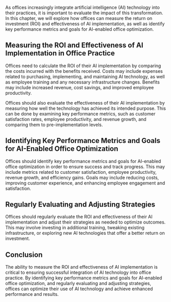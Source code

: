
As offices increasingly integrate artificial intelligence (AI) technology into their practices, it is important to evaluate the impact of this transformation. In this chapter, we will explore how offices can measure the return on investment (ROI) and effectiveness of AI implementation, as well as identify key performance metrics and goals for AI-enabled office optimization.

Measuring the ROI and Effectiveness of AI Implementation in Office Practice
---------------------------------------------------------------------------

Offices need to calculate the ROI of their AI implementation by comparing the costs incurred with the benefits received. Costs may include expenses related to purchasing, implementing, and maintaining AI technology, as well as employee training and any necessary infrastructure changes. Benefits may include increased revenue, cost savings, and improved employee productivity.

Offices should also evaluate the effectiveness of their AI implementation by measuring how well the technology has achieved its intended purpose. This can be done by examining key performance metrics, such as customer satisfaction rates, employee productivity, and revenue growth, and comparing them to pre-implementation levels.

Identifying Key Performance Metrics and Goals for AI-Enabled Office Optimization
--------------------------------------------------------------------------------

Offices should identify key performance metrics and goals for AI-enabled office optimization in order to ensure success and track progress. This may include metrics related to customer satisfaction, employee productivity, revenue growth, and efficiency gains. Goals may include reducing costs, improving customer experience, and enhancing employee engagement and satisfaction.

Regularly Evaluating and Adjusting Strategies
---------------------------------------------

Offices should regularly evaluate the ROI and effectiveness of their AI implementation and adjust their strategies as needed to optimize outcomes. This may involve investing in additional training, tweaking existing infrastructure, or exploring new AI technologies that offer a better return on investment.

Conclusion
----------

The ability to measure the ROI and effectiveness of AI implementation is critical to ensuring successful integration of AI technology into office practice. By identifying key performance metrics and goals for AI-enabled office optimization, and regularly evaluating and adjusting strategies, offices can optimize their use of AI technology and achieve enhanced performance and results.
